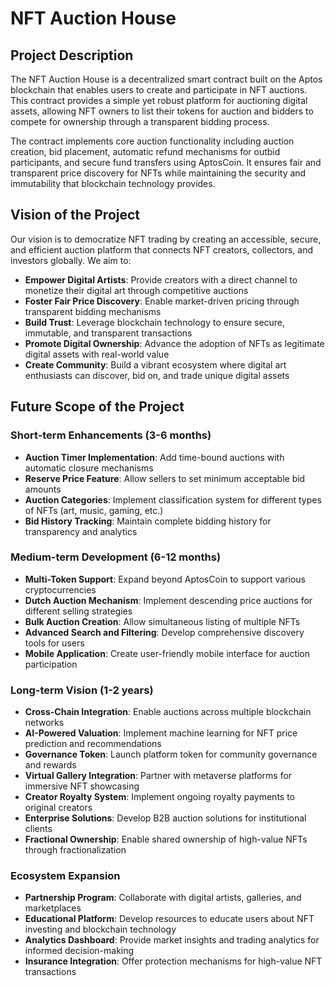 # NFT Auction House

## Project Description

The NFT Auction House is a decentralized smart contract built on the Aptos blockchain that enables users to create and participate in NFT auctions. This contract provides a simple yet robust platform for auctioning digital assets, allowing NFT owners to list their tokens for auction and bidders to compete for ownership through a transparent bidding process.

The contract implements core auction functionality including auction creation, bid placement, automatic refund mechanisms for outbid participants, and secure fund transfers using AptosCoin. It ensures fair and transparent price discovery for NFTs while maintaining the security and immutability that blockchain technology provides.

## Vision of the Project

Our vision is to democratize NFT trading by creating an accessible, secure, and efficient auction platform that connects NFT creators, collectors, and investors globally. We aim to:

- **Empower Digital Artists**: Provide creators with a direct channel to monetize their digital art through competitive auctions
- **Foster Fair Price Discovery**: Enable market-driven pricing through transparent bidding mechanisms
- **Build Trust**: Leverage blockchain technology to ensure secure, immutable, and transparent transactions
- **Promote Digital Ownership**: Advance the adoption of NFTs as legitimate digital assets with real-world value
- **Create Community**: Build a vibrant ecosystem where digital art enthusiasts can discover, bid on, and trade unique digital assets

## Future Scope of the Project

### Short-term Enhancements (3-6 months)
- **Auction Timer Implementation**: Add time-bound auctions with automatic closure mechanisms
- **Reserve Price Feature**: Allow sellers to set minimum acceptable bid amounts
- **Auction Categories**: Implement classification system for different types of NFTs (art, music, gaming, etc.)
- **Bid History Tracking**: Maintain complete bidding history for transparency and analytics

### Medium-term Development (6-12 months)
- **Multi-Token Support**: Expand beyond AptosCoin to support various cryptocurrencies
- **Dutch Auction Mechanism**: Implement descending price auctions for different selling strategies
- **Bulk Auction Creation**: Allow simultaneous listing of multiple NFTs
- **Advanced Search and Filtering**: Develop comprehensive discovery tools for users
- **Mobile Application**: Create user-friendly mobile interface for auction participation

### Long-term Vision (1-2 years)
- **Cross-Chain Integration**: Enable auctions across multiple blockchain networks
- **AI-Powered Valuation**: Implement machine learning for NFT price prediction and recommendations
- **Governance Token**: Launch platform token for community governance and rewards
- **Virtual Gallery Integration**: Partner with metaverse platforms for immersive NFT showcasing
- **Creator Royalty System**: Implement ongoing royalty payments to original creators
- **Enterprise Solutions**: Develop B2B auction solutions for institutional clients
- **Fractional Ownership**: Enable shared ownership of high-value NFTs through fractionalization

### Ecosystem Expansion
- **Partnership Program**: Collaborate with digital artists, galleries, and marketplaces
- **Educational Platform**: Develop resources to educate users about NFT investing and blockchain technology
- **Analytics Dashboard**: Provide market insights and trading analytics for informed decision-making
- **Insurance Integration**: Offer protection mechanisms for high-value NFT transactions
